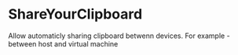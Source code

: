 # ShareYourClipboard

Allow automaticly sharing clipboard betwenn devices.
For example - between host and virtual machine
